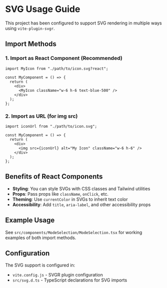 # SVG Usage Guide

This project has been configured to support SVG rendering in multiple ways using `vite-plugin-svgr`.

## Import Methods

### 1. Import as React Component (Recommended)

```tsx
import MyIcon from "./path/to/icon.svg?react";

const MyComponent = () => {
  return (
    <div>
      <MyIcon className="w-6 h-6 text-blue-500" />
    </div>
  );
};
```

### 2. Import as URL (for img src)

```tsx
import iconUrl from "./path/to/icon.svg";

const MyComponent = () => {
  return (
    <div>
      <img src={iconUrl} alt="My Icon" className="w-6 h-6" />
    </div>
  );
};
```

## Benefits of React Components

- **Styling**: You can style SVGs with CSS classes and Tailwind utilities
- **Props**: Pass props like `className`, `onClick`, etc.
- **Theming**: Use `currentColor` in SVGs to inherit text color
- **Accessibility**: Add `title`, `aria-label`, and other accessibility props

## Example Usage

See `src/components/ModeSelection/ModeSelection.tsx` for working examples of both import methods.

## Configuration

The SVG support is configured in:

- `vite.config.js` - SVGR plugin configuration
- `src/svg.d.ts` - TypeScript declarations for SVG imports
